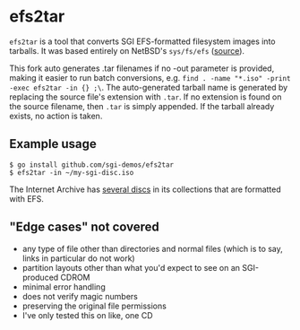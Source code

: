# efs2tar

`efs2tar` is a tool that converts SGI EFS-formatted filesystem images into tarballs. It was based entirely on NetBSD's `sys/fs/efs` ([source](http://cvsweb.netbsd.org/bsdweb.cgi/src/sys/fs/efs/?only_with_tag=MAIN)).

This fork auto generates .tar filenames if no -out parameter is provided, making it easier to run batch conversions, e.g. `find . -name "*.iso" -print -exec efs2tar -in {} ;\`.  The auto-generated tarball name is generated by replacing the source file's extension with `.tar`. If no extension is found on the source filename, then `.tar` is simply appended.  If the tarball already exists, no action is taken. 

## Example usage

```
$ go install github.com/sgi-demos/efs2tar
$ efs2tar -in ~/my-sgi-disc.iso
```

The Internet Archive has [several discs](https://archive.org/search.php?query=sgi&and%5B%5D=mediatype%3A%22software%22&page=2) in its collections that are formatted with EFS.


## "Edge cases" not covered
* any type of file other than directories and normal files (which is to say, links in particular do not work)
* partition layouts other than what you'd expect to see on an SGI-produced CDROM
* minimal error handling
* does not verify magic numbers
* preserving the original file permissions
* I've only tested this on like, one CD

